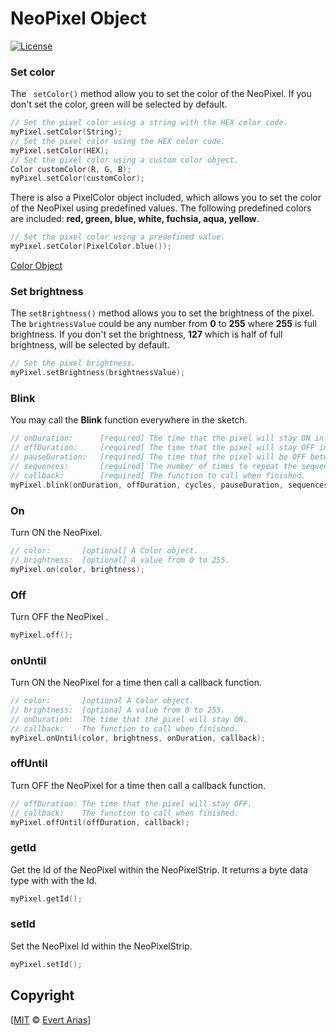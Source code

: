 # NeoPixel Object

[![License](http://img.shields.io/:license-mit-blue.svg)](http://doge.mit-license.org)



### Set color

The ``` setColor()``` method allow you to set the color of the NeoPixel. If you don't set the color, green will be selected by default.

```c++
// Set the pixel color using a string with the HEX color code.
myPixel.setColor(String);
// Set the pixel color using the HEX color code.
myPixel.setColor(HEX);
// Set the pixel color using a custom color object.
Color customColor(R, G, B);
myPixel.setColor(customColor);
```

There is also a PixelColor object included, which allows you to set the color of the NeoPixel using predefined values. The following predefined colors are included: **red, green, blue, white, fuchsia, aqua, yellow**.

```c++
// Set the pixel color using a predefined value.
myPixel.setColor(PixelColor.blue());
```

[Color Object](/docs/Color.md)



### Set brightness

The ```setBrightness()```  method allows you to set the brightness of the pixel. The ```brightnessValue``` could be any number from **0** to **255** where **255** is full brightness. If you don't set the brightness, **127** which is half of full brightness, will be selected by default.

```c++
// Set the pixel brightness.
myPixel.setBrightness(brightnessValue);
```



### Blink

You may call the **Blink** function everywhere in the sketch. 

```c++
// onDuration: 		[required] The time that the pixel will stay ON in the cycle.
// offDuration: 	[required] The time that the pixel will stay OFF in the cycle.
// pauseDuration: 	[required] The time that the pixel will be OFF between sequences.
// sequences: 		[required] The number of times to repeat the sequences.
// callback: 		[required] The function to call when finished.
myPixel.blink(onDuration, offDuration, cycles, pauseDuration, sequences, callback);
```



### On

Turn ON the NeoPixel.

```` c++
// color: 		[optional] A Color object.
// brightness: 	[optional] A value from 0 to 255.
myPixel.on(color, brightness);
````



### Off

Turn OFF the NeoPixel .

```` c++
myPixel.off();
````



### onUntil

Turn ON the NeoPixel for a time then call a callback function.

```` c++
// color:       [optional A Color object.
// brightness: 	[optiona] A value from 0 to 255.
// onDuration: 	The time that the pixel will stay ON.
// callback: 	The function to call when finished.
myPixel.onUntil(color, brightness, onDuration, callback);
````



### offUntil

Turn OFF the NeoPixel for a time then call a callback function.

```` c++
// offDuration: The time that the pixel will stay OFF.
// callback: 	The function to call when finished.
myPixel.offUntil(offDuration, callback);
````



### getId

Get the Id of the NeoPixel within the NeoPixelStrip.  It returns a byte data type with with the Id.

```` c++
myPixel.getId();
````



### setId

Set the NeoPixel Id within the NeoPixelStrip. 

```` c++
myPixel.setId();
````



## Copyright

[[MIT](../LICENSE.md) © [Evert Arias](https://ariascode.com)]